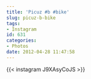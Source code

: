 ```yaml
---
title: 'Picuz #b #bike'
slug: picuz-b-bike
tags:
- Instagram
id: 631
categories:
- Photos
date: 2012-04-28 11:47:58
---
```


{{< instagram J9XAsyCoJS >}}
